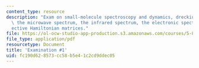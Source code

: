 ```yaml
---
content_type: resource
description: "Exam on small-molecule spectroscopy and dynamics, dreckium monoxide,\
  \ the microwave spectrum, the infrared spectrum, the electronic spectrum, and e\uFB00\
  ective Hamiltonian matrices."
file: https://ol-ocw-studio-app-production.s3.amazonaws.com/courses/5-80-small-molecule-spectroscopy-and-dynamics-fall-2008/fc190d628573cc58b5e41c2cd9ddec05_exam1_1978.pdf
file_type: application/pdf
resourcetype: Document
title: 'Examination #1'
uid: fc190d62-8573-cc58-b5e4-1c2cd9ddec05
---
```

